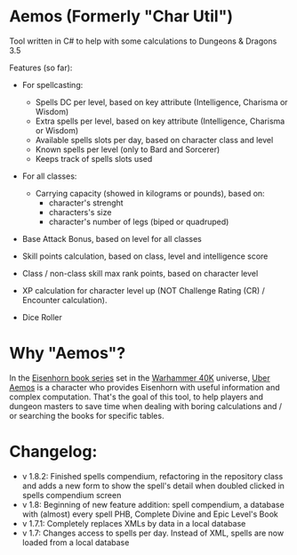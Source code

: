 # Aemos (Formerly "Char Util")
Tool written in C# to help with some calculations to Dungeons &amp; Dragons 3.5 

Features (so far):
   - For spellcasting:
      * Spells DC per level, based on key attribute (Intelligence, Charisma or Wisdom)
      * Extra spells per level, based on key attribute (Intelligence, Charisma or Wisdom)
      * Available spells slots per day, based on character class and level
      * Known spells per level (only to Bard and Sorcerer)
      * Keeps track of spells slots used
  
   - For all classes:
      * Carrying capacity (showed in kilograms or pounds), based on: 
         - character's strenght
         - characters's size
         - character's number of legs (biped or quadruped)
      
   - Base Attack Bonus, based on level for all classes
   - Skill points calculation, based on class, level and intelligence score
   - Class / non-class skill max rank points, based on character level
   - XP calculation for character level up (NOT  Challenge Rating (CR) / Encounter calculation).
   - Dice Roller
   
# Why "Aemos"?
In the [Eisenhorn book series](http://wh40k.lexicanum.com/wiki/Eisenhorn_(Novel_Series)) set in the [Warhammer 40K](http://wh40k.lexicanum.com/wiki/Warhammer_40,000) universe, [Uber Aemos](http://wh40k.lexicanum.com/wiki/Uber_Aemos) is a character who provides Eisenhorn with useful information and complex computation. That's the goal of this tool, to help players and dungeon masters to save time when dealing with boring calculations and / or searching the books for specific tables.

# Changelog:
- v 1.8.2: Finished spells compendium, refactoring in the repository class and adds a new form to show the spell's detail when doubled
clicked in spells compendium screen
- v 1.8: Beginning of new feature addition: spell compendium, a database with (almost) every spell PHB, Complete Divine and Epic Level's Book
- v 1.7.1: Completely replaces XMLs by data in a local database
- v 1.7: Changes access to spells per day. Instead of XML, spells are now loaded from a local database
